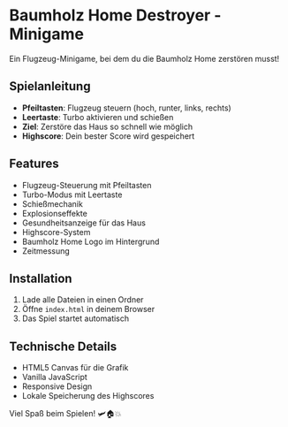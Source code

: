 # Baumholz Home Destroyer - Minigame

Ein Flugzeug-Minigame, bei dem du die Baumholz Home zerstören musst!

## Spielanleitung

- **Pfeiltasten**: Flugzeug steuern (hoch, runter, links, rechts)
- **Leertaste**: Turbo aktivieren und schießen
- **Ziel**: Zerstöre das Haus so schnell wie möglich
- **Highscore**: Dein bester Score wird gespeichert

## Features

- Flugzeug-Steuerung mit Pfeiltasten
- Turbo-Modus mit Leertaste
- Schießmechanik
- Explosionseffekte
- Gesundheitsanzeige für das Haus
- Highscore-System
- Baumholz Home Logo im Hintergrund
- Zeitmessung

## Installation

1. Lade alle Dateien in einen Ordner
2. Öffne `index.html` in deinem Browser
3. Das Spiel startet automatisch

## Technische Details

- HTML5 Canvas für die Grafik
- Vanilla JavaScript
- Responsive Design
- Lokale Speicherung des Highscores

Viel Spaß beim Spielen! 🛩️🏠💥